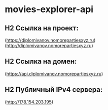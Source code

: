 # movies-explorer-api  
## H2 Ссылка на проект:  
(https://diplomivanov.nomorepartiesxyz.ru)  
(http://diplomivanov.nomorepartiesxyz.ru)
## H2 Ссылка на домен:  
(https://api.diplomivanov.nomorepartiesxyz.ru)    
## H2 Публичный IPv4 сервера:  
(http://178.154.203.195)
